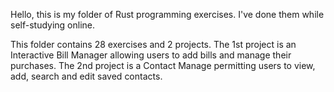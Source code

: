 Hello, this is my folder of Rust programming exercises.
I've done them while self-studying online.

This folder contains 28 exercises and 2 projects. 
The 1st project is an Interactive Bill Manager allowing users to add bills and manage their purchases. 
The 2nd project is a Contact Manage permitting users to view, add, search and edit saved contacts.
